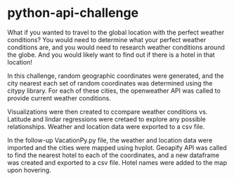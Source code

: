 # python-api-challenge
What if you wanted to travel to the global location with the perfect weather conditions?  You would need to determine what your perfect weather conditions are, and you would need to research weather conditions around the globe.  And you would likely want to find out if there is a hotel in that location!

In this challenge, random geographic coordinates were generated, and the city nearest each set of random coordinates was determined using the citypy library.  For each of these cities, the openweather API was called to provide current weather conditions.

Visualizations were then created to ccompare weather conditions vs. Latitude and lindar regressions were cretaed to explore any possible relationships.  Weather and location data were exported to a csv file.

In the follow-up VacationPy.py file, the weather and location data were imported and the cities were mapped using hvplot.  Geoapify API was called to find the nearest hotel to each of the coordinates, and a new dataframe was created and exported to a csv file. Hotel names were added to the map upon hovering.




